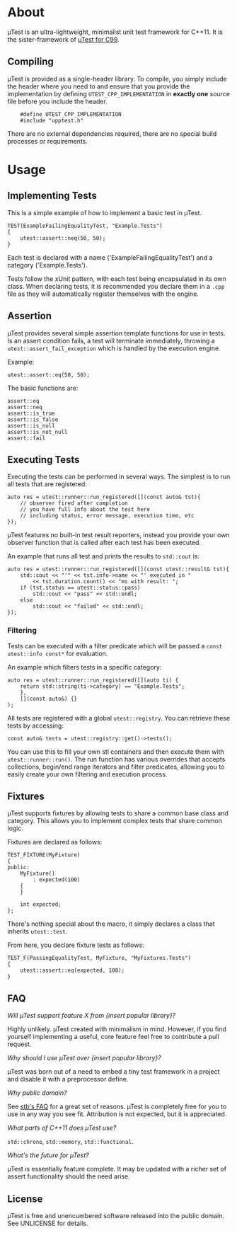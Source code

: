 # About #

µTest is an ultra-lightweight, minimalist unit test framework for C++11. It is the sister-framework of [µTest for C99](https://github.com/evolutional/utest).


## Compiling ##

µTest is provided as a single-header library. To compile, you simply include the header where you need to and ensure that you provide the implementation by defining `UTEST_CPP_IMPLEMENTATION` in **exactly one** source file before you include the header.

		#define UTEST_CPP_IMPLEMENTATION
		#include "upptest.h"

There are no external dependencies required, there are no special build processes or requirements.

# Usage #

## Implementing Tests ##

This is a simple example of how to implement a basic test in µTest.

	TEST(ExampleFailingEqualityTest, "Example.Tests")
	{
		utest::assert::neq(50, 50);
	}

Each test is declared with a name ('ExampleFailingEqualityTest') and a category ('Example.Tests').

Tests follow the xUnit pattern, with each test being encapsulated in its own class. When declaring tests, it is recommended you declare them in a `.cpp` file as they will automatically register themselves with the engine.

## Assertion ##

µTest provides several simple assertion template functions for use in tests. Is an assert condition fails, a test will terminate immediately, throwing a `utest::assert_fail_exception` which is handled by the execution engine.

Example:

	utest::assert::eq(50, 50);

The basic functions are:

	assert::eq
	assert::neq
	assert::is_true
	assert::is_false
	assert::is_null
	assert::is_not_null
	assert::fail
 
## Executing Tests ##

Executing the tests can be performed in several ways. The simplest is to run all tests that are registered:

	auto res = utest::runner::run_registered([](const auto& tst){
		// observer fired after completion
		// you have full info about the test here
		// including status, error message, execution time, etc
	});

µTest features no built-in test result reporters, instead you provide your own observer function that is called after each test has been executed.

An example that runs all test and prints the results to `std::cout` is:

	auto res = utest::runner::run_registered([](const utest::result& tst){
		std::cout << "'" << tst.info->name << "' executed in "
			<< tst.duration.count() << "ms with result: ";
		if (tst.status == utest::status::pass)
			std::cout << "pass" << std::endl;
		else
			std::cout << "failed" << std::endl;
	});

### Filtering ###

Tests can be executed with a filter predicate which will be passed a `const utest::info const*` for evaluation. 

An example which filters tests in a specific category:

	auto res = utest::runner::run_registered([](auto ti) {
		return std::string(ti->category) == "Example.Tests"; 
		},	
		[](const auto&) {}
	);

All tests are registered with a global `utest::registry`.  You can retrieve these tests by accessing:

	const auto& tests = utest::registry::get()->tests();

You can use this to fill your own stl containers and then execute them with `utest::runner::run()`. The run function has various overrides that accepts collections, begin/end range iterators and filter predicates, allowing you to easily create your own filtering and execution process.

## Fixtures ##

µTest supports fixtures by allowing tests to share a common base class and category. This allows you to implement complex tests that share common logic.

Fixtures are declared as follows:

	TEST_FIXTURE(MyFixture)
	{
	public:
		MyFixture()
			: expected(100)
		{		
		}

		int expected;
	};

There's nothing special about the macro, it simply declares a class that inherits `utest::test`.

From here, you declare fixture tests as follows:

	TEST_F(PassingEqualityTest, MyFixture, "MyFixtures.Tests")
	{
		utest::assert::eq(expected, 100);
	}


## FAQ ##

*Will µTest support feature X from {insert popular library}?*

Highly unlikely. µTest created with minimalism in mind. However, if you find yourself implementing a useful, core feature feel free to contribute a pull request.

*Why should I use µTest over {insert popular library}?*

µTest was born out of a need to embed a tiny test framework in a project and disable it with a preprocessor define. 

*Why public domain?*

See [stb's FAQ](https://github.com/nothings/stb) for a great set of reasons. µTest is completely free for you to use in any way you see fit. Attribution is not expected, but it is appreciated.

*What parts of C++11 does µTest use?*

`std::chrono`, `std::memory`, `std::functional`.

*What's the future for µTest?*

µTest is essentially feature complete. It may be updated with a richer set of assert functionality should the need arise.

## License ##

µTest is free and unencumbered software released into the public domain. See UNLICENSE for details.
